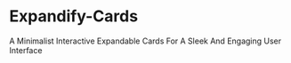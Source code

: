 # Expandify-Cards
A Minimalist  Interactive Expandable Cards For A Sleek And Engaging User Interface
